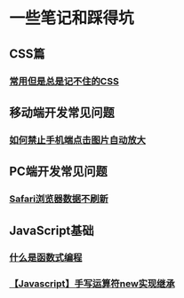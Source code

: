 # 一些笔记和踩得坑

## CSS篇

### [常用但是总是记不住的CSS](../CSS/1.md)

## 移动端开发常见问题

### [如何禁止手机端点击图片自动放大](../Mobile/1.md)

## PC端开发常见问题

### [Safari浏览器数据不刷新](../PC/1.md)

## JavaScript基础

### [什么是函数式编程](../JavaScript/FunctionProgram.md)

### [【Javascript】手写运算符new实现继承](../JavaScript/HandWritingNew.md)